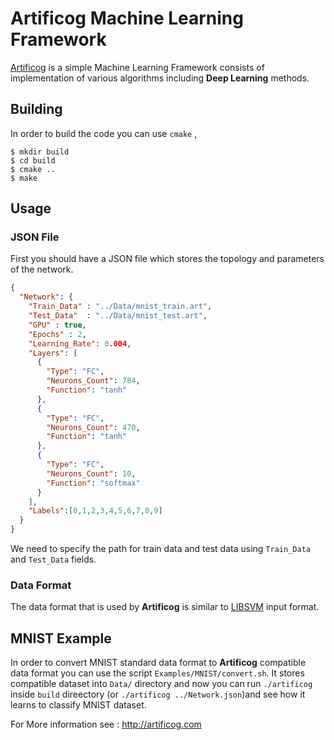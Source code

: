 # Artificog Machine Learning Framework
[Artificog](http://artificog.com) is a simple Machine Learning Framework consists of implementation of various algorithms including **Deep Learning** methods.


## Building 
In order to build the code you can use `cmake` ,
```shell
$ mkdir build 
$ cd build 
$ cmake ..
$ make
```

## Usage
### JSON File
First you should have a JSON file which stores the topology and parameters of the network.
```json
{
  "Network": {
    "Train_Data" : "../Data/mnist_train.art",
    "Test_Data"  : "../Data/mnist_test.art",
    "GPU" : true,
    "Epochs" : 2,
    "Learning_Rate": 0.004,
    "Layers": [
      {
        "Type": "FC",
        "Neurons_Count": 784,
        "Function": "tanh"
      },
      {
        "Type": "FC",
        "Neurons_Count": 470,
        "Function": "tanh"
      },
      {
        "Type": "FC",
        "Neurons_Count": 10,
        "Function": "softmax"
      }
    ],
    "Labels":[0,1,2,3,4,5,6,7,8,9]
  }
}
```
We need to specify the path for train data and test data using `Train_Data` and `Test_Data` fields.
### Data Format
The data format that is used by **Artificog** is similar to [LIBSVM](https://www.csie.ntu.edu.tw/~cjlin/libsvmtools/datasets/) input format.

## MNIST Example
In order to convert MNIST standard data format to **Artificog** compatible data format you can use the script `Examples/MNIST/convert.sh`. It stores compatible dataset into `Data/` directory and now you can run `./artificog` inside `build` direectory (or `./artificog ../Network.json`)and see how it learns to classify MNIST dataset.

For More information see : http://artificog.com







